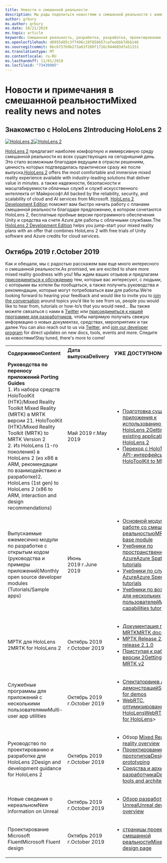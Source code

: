 ```yaml
---
title: Новости о смешанной реальности
description: Мы рады поделиться новостями о смешанной реальности с вами! Мы ждем ваших отзывов и хотели бы пригласить вас присоединиться к беседе.
author: grbury
ms.author: grbury
ms.date: 10/21/2019
ms.topic: article
keywords: Смешанная реальность, разработка, разработка, проектирование, HoloLens, службы Azure, Новости, HoloLens 2
ms.openlocfilehash: d0955d85c3f7496c28f858657cafeebbb7dbb146
ms.sourcegitcommit: 6bc6757b9b273a63f260f1716c944603dfa51151
ms.translationtype: MT
ms.contentlocale: ru-RU
ms.lasthandoff: 11/01/2019
ms.locfileid: "73439905"
---
```

# <a name="mixed-reality-news-and-notes"></a><span data-ttu-id="89f31-105">Новости и примечания в смешанной реальности</span><span class="sxs-lookup"><span data-stu-id="89f31-105">Mixed reality news and notes</span></span>

## <a name="introducing-hololens-2"></a><span data-ttu-id="89f31-106">Знакомство с HoloLens 2</span><span class="sxs-lookup"><span data-stu-id="89f31-106">Introducing HoloLens 2</span></span>

<span data-ttu-id="89f31-107">[![HoloLens 2](images/hololens2.jpg)](https://www.microsoft.com/hololens/hardware)</span><span class="sxs-lookup"><span data-stu-id="89f31-107">[![HoloLens 2](images/hololens2.jpg)](https://www.microsoft.com/hololens/hardware)</span></span>

<span data-ttu-id="89f31-108">[HoloLens 2](https://www.microsoft.com/hololens/hardware) предлагает наиболее комфортную и иммерсивную среду смешанной реальности из всех существующих на сегодняшний день. Это стало возможным благодаря ведущим в отрасли решениям, ценность которых подтвердилась практически сразу же после выпуска,</span><span class="sxs-lookup"><span data-stu-id="89f31-108">[HoloLens 2](https://www.microsoft.com/hololens/hardware) offers the most comfortable and immersive mixed reality experience available with industry-leading solutions that deliver value in minutes.</span></span> <span data-ttu-id="89f31-109">а также надежности, безопасности и масштабируемости облачных служб и служб искусственного интеллекта от Майкрософт.</span><span class="sxs-lookup"><span data-stu-id="89f31-109">All backed by the reliability, security, and scalability of cloud and AI services from Microsoft.</span></span> <span data-ttu-id="89f31-110">[HoloLens 2 Development Edition](https://www.microsoft.com//hololens/developers) поможет вам быстро начать работу с планами смешанной реальности благодаря предложению, в котором сочетаются HoloLens 2, бесплатные пробные версии программного обеспечения Unity и средства на счете Azure для работы с облачными службами.</span><span class="sxs-lookup"><span data-stu-id="89f31-110">The [HoloLens 2 Development Edition](https://www.microsoft.com//hololens/developers) helps you jump-start your mixed reality plans with an offer that combines HoloLens 2 with free trials of Unity software and Azure credits for cloud services.</span></span>

## <a name="october-2019"></a><span data-ttu-id="89f31-111">Октябрь 2019 г.</span><span class="sxs-lookup"><span data-stu-id="89f31-111">October 2019</span></span>

<span data-ttu-id="89f31-112">Как и обещали, мы с радостью расскажем вам еще много интересного о смешанной реальности.</span><span class="sxs-lookup"><span data-stu-id="89f31-112">As promised, we are excited to share more mixed reality goodness with you!</span></span> <span data-ttu-id="89f31-113">Мы ждем ваших отзывов и предлагаем [присоединиться к обсуждению](https://holodevelopersslack.azurewebsites.net/) тем, которые вас интересуют, с людьми, с которыми вы хотели бы пообщаться, а также получить руководства и рекомендации, которые могут потребоваться вам для работы.</span><span class="sxs-lookup"><span data-stu-id="89f31-113">We’re looking forward to hearing your feedback and would like to invite you to [join the conversation](https://holodevelopersslack.azurewebsites.net/) around topics you’d like to see from us, people you would like to hear from, tutorials or how-to’s that you would need…</span></span> <span data-ttu-id="89f31-114">Вы также можете связаться с нами в [Twitter](https://twitter.com/MxdRealityDev) или [присоединиться к нашей программе для разработчиков](https://aka.ms/iwantmr), чтобы напрямую получать свежую информацию о новых документах, средствах, мероприятиях и так далее.</span><span class="sxs-lookup"><span data-stu-id="89f31-114">You can also reach out to us via [Twitter](https://twitter.com/MxdRealityDev), and [join our developer program](https://aka.ms/iwantmr) for direct updates on new docs, tools, events and more.</span></span> <span data-ttu-id="89f31-115">Следите за новостями!</span><span class="sxs-lookup"><span data-stu-id="89f31-115">Stay tuned, there's more to come!</span></span>

<table>
<tr>
<th style="width: 400px; text-align:left;"><span data-ttu-id="89f31-116">Содержимое</span><span class="sxs-lookup"><span data-stu-id="89f31-116">Content</span></span></th><th style="width: 125px; text-align:left;"><span data-ttu-id="89f31-117">Дата выпуска</span><span class="sxs-lookup"><span data-stu-id="89f31-117">Delivery</span></span></th><th style="width: 125px; text-align:left;"><span data-ttu-id="89f31-118">УЖЕ ДОСТУПНО</span><span class="sxs-lookup"><span data-stu-id="89f31-118">NOW LIVE!</span></span></th>
</tr> 
<tr>
<td><span data-ttu-id="89f31-119"><b>Руководства по переносу приложений</b> </span><span class="sxs-lookup"><span data-stu-id="89f31-119"><b>Porting Guides</b> </span></span><br><span data-ttu-id="89f31-120">1. Из набора средств HoloToolKit (HTK)/Mixed Reality Toolkit Mixed Reality (MRTK) в MRTK версии 2</span><span class="sxs-lookup"><span data-stu-id="89f31-120">1. HoloToolKit (HTK)/Mixed Reality Toolkit (MRTK) to MRTK Version 2</span></span>
<br><span data-ttu-id="89f31-121">2. Из HoloLens (1-го поколения) в HoloLens 2 (из x86 в ARM, рекомендации по взаимодействию и разработке)</span><span class="sxs-lookup"><span data-stu-id="89f31-121">2. HoloLens (1st gen) to HoloLens 2 (x86 to ARM, interaction and design recommendations)</span></span>
</td></td><td><span data-ttu-id="89f31-122">Май 2019 г.</span><span class="sxs-lookup"><span data-stu-id="89f31-122">May 2019</span></span></td><td> <ul><li><span data-ttu-id="89f31-123"><a href=https://docs.microsoft.com/windows/mixed-reality/mrtk-porting-guide>Подготовка существующего приложения к использованию с HoloLens 2</a></span><span class="sxs-lookup"><span data-stu-id="89f31-123"><a href=https://docs.microsoft.com/windows/mixed-reality/mrtk-porting-guide>Getting your existing application ready for HoloLens 2</a></span></span><li><span data-ttu-id="89f31-124"><a href=https://microsoft.github.io/MixedRealityToolkit-Unity/Documentation/HTKToMRTKPortingGuide.html>Переход с HoloToolKit на API-интерфейсы MRTK </a></span><span class="sxs-lookup"><span data-stu-id="89f31-124"><a href=https://microsoft.github.io/MixedRealityToolkit-Unity/Documentation/HTKToMRTKPortingGuide.html>HoloToolKit to MRTK APIs</a></span></span></td>
</tr>
<tr>
<td><span data-ttu-id="89f31-125">Выпускаемые ежемесячно модули по разработке с открытым кодом (руководства и примеры приложений)</span><span class="sxs-lookup"><span data-stu-id="89f31-125">Monthly open source developer modules (Tutorials/Sample apps)</span></span></td><td><span data-ttu-id="89f31-126">Июнь 2019 г.</span><span class="sxs-lookup"><span data-stu-id="89f31-126">June 2019</span></span></td><td> <ul><li><span data-ttu-id="89f31-127"><a href=https://docs.microsoft.com/windows/mixed-reality/mrlearning-base-ch1>Основной модуль обучения работе со смешанной реальностью</a></span><span class="sxs-lookup"><span data-stu-id="89f31-127"><a href=https://docs.microsoft.com/windows/mixed-reality/mrlearning-base-ch1>MR learning base module</a></span></span><li><span data-ttu-id="89f31-128"><a href=https://docs.microsoft.com/windows/mixed-reality/mrlearning-asa-ch1>Учебники по пространственной привязке Azure</a></span><span class="sxs-lookup"><span data-stu-id="89f31-128"><a href=https://docs.microsoft.com/windows/mixed-reality/mrlearning-asa-ch1>Azure Spatial Anchors tutorials</a></span></span><li><span data-ttu-id="89f31-129"><a href=https://docs.microsoft.com/windows/mixed-reality/mrlearning-speechsdk-ch1>Учебники по службам речи Azure</a></span><span class="sxs-lookup"><span data-stu-id="89f31-129"><a href=https://docs.microsoft.com/windows/mixed-reality/mrlearning-speechsdk-ch1>Azure Speech Services tutorials</a></span></span><li><span data-ttu-id="89f31-130"><a href=https://docs.microsoft.com/windows/mixed-reality/mrlearning-sharing(photon)-ch1>Учебники по возможностям для нескольких пользователей</a></span><span class="sxs-lookup"><span data-stu-id="89f31-130"><a href=https://docs.microsoft.com/windows/mixed-reality/mrlearning-sharing(photon)-ch1>Multi-user capabilities tutorials</a></span></span></td>
</tr>
<tr>
<td><span data-ttu-id="89f31-131">МРТК для HoloLens 2</span><span class="sxs-lookup"><span data-stu-id="89f31-131">MRTK for HoloLens 2</span></span></td><td><span data-ttu-id="89f31-132">Октябрь 2019 г.</span><span class="sxs-lookup"><span data-stu-id="89f31-132">October 2019</span></span></td><td> <ul><li><span data-ttu-id="89f31-133"><a href=https://microsoft.github.io/MixedRealityToolkit-Unity/Documentation/GettingStartedWithTheMRTK.html>Документация по MRTK</a></span><span class="sxs-lookup"><span data-stu-id="89f31-133"><a href=https://microsoft.github.io/MixedRealityToolkit-Unity/Documentation/GettingStartedWithTheMRTK.html>MRTK docs</a></span></span><li><span data-ttu-id="89f31-134"><a href=https://github.com/Microsoft/MixedRealityToolkit-Unity/releases>МРТК Release 2.1.0</a></span><span class="sxs-lookup"><span data-stu-id="89f31-134"><a href=https://github.com/Microsoft/MixedRealityToolkit-Unity/releases>MRTK release 2.1.0</a></span></span><li><span data-ttu-id="89f31-135"><a href=https://docs.microsoft.com/windows/mixed-reality/mrtk-getting-started>Приступая к работе с MRTK версии 2</a></span><span class="sxs-lookup"><span data-stu-id="89f31-135"><a href=https://docs.microsoft.com/windows/mixed-reality/mrtk-getting-started>Getting started with MRTK v2</a></span></span></td>
</tr>
<tr>
<td><span data-ttu-id="89f31-136">Служебные программы для приложений с несколькими пользователями</span><span class="sxs-lookup"><span data-stu-id="89f31-136">Multi-user app utilities</span></span></td><td><span data-ttu-id="89f31-137">Октябрь 2019 г.</span><span class="sxs-lookup"><span data-stu-id="89f31-137">October 2019</span></span></td><td> <ul><li><span data-ttu-id="89f31-138"><a href=https://docs.microsoft.com/windows/mixed-reality/spectator-view>Спектаторвиев для демонстраций</a></span><span class="sxs-lookup"><span data-stu-id="89f31-138"><a href=https://docs.microsoft.com/windows/mixed-reality/spectator-view>SpectatorView for demos</a></span></span><li><span data-ttu-id="89f31-139"><a href=https://github.com/microsoft/MixedReality-WebRTC>WebRTC, оптимизированный для> HoloLens</a></span><span class="sxs-lookup"><span data-stu-id="89f31-139"><a href=https://github.com/microsoft/MixedReality-WebRTC>WebRTC optimized for HoloLens</a>></span></span></td>
</tr>
<tr>
<td><span data-ttu-id="89f31-140">Руководство по проектированию и разработке для HoloLens 2</span><span class="sxs-lookup"><span data-stu-id="89f31-140">Design and development guidance for HoloLens 2</span></span></td><td><span data-ttu-id="89f31-141">Октябрь 2019 г.</span><span class="sxs-lookup"><span data-stu-id="89f31-141">October 2019</span></span></td><td> <ul><li><span data-ttu-id="89f31-142">Обзор <a href=https://docs.microsoft.com/windows/mixed-reality/>Mixed Reality</a></span><span class="sxs-lookup"><span data-stu-id="89f31-142"><a href=https://docs.microsoft.com/windows/mixed-reality/>Mixed reality overview</a></span></span><li><span data-ttu-id="89f31-143"><a href=https://docs.microsoft.com/windows/mixed-reality/design>Проектирование и создание прототипов</a></span><span class="sxs-lookup"><span data-stu-id="89f31-143"><a href=https://docs.microsoft.com/windows/mixed-reality/design>Designing and prototyping</a></span></span><li><span data-ttu-id="89f31-144"><a href=https://docs.microsoft.com/windows/mixed-reality/development>Средства и архитектура разработчика</a></span><span class="sxs-lookup"><span data-stu-id="89f31-144"><a href=https://docs.microsoft.com/windows/mixed-reality/development>Developer tools and architecture</a></span></span></td>
</tr>
<tr>
  <td><span data-ttu-id="89f31-145">Новые сведения о нереальном</span><span class="sxs-lookup"><span data-stu-id="89f31-145">New information on Unreal</span></span></td><td><span data-ttu-id="89f31-146">Октябрь 2019 г.</span><span class="sxs-lookup"><span data-stu-id="89f31-146">October 2019</span></span></td><td> <ul><li><span data-ttu-id="89f31-147"><a href=https://docs.microsoft.com/windows/mixed-reality/unreal-development-overview>Обзор разработки для Unreal</a></span><span class="sxs-lookup"><span data-stu-id="89f31-147"><a href=https://docs.microsoft.com/windows/mixed-reality/unreal-development-overview>Unreal development overview</a></span></span></td>
</tr>
<tr>
  <td><span data-ttu-id="89f31-148">Проектирование Microsoft Fluent</span><span class="sxs-lookup"><span data-stu-id="89f31-148">Microsoft Fluent design</span></span></td><td><span data-ttu-id="89f31-149">Октябрь 2019 г.</span><span class="sxs-lookup"><span data-stu-id="89f31-149">October 2019</span></span></td><td> <ul><li><span data-ttu-id="89f31-150"><a href=https://www.microsoft.com/design/fluent/>страницы проектирования смешанной реальности</a></span><span class="sxs-lookup"><span data-stu-id="89f31-150"><a href=https://www.microsoft.com/design/fluent/>Mixed reality design page</a></span></span></td>
</tr>
</table>

